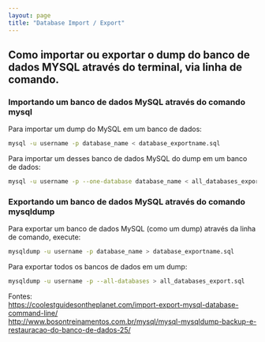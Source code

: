 ```yaml
---
layout: page
title: "Database Import / Export"
---
```


## Como importar ou exportar o dump do banco de dados MYSQL através do terminal, via linha de comando.

### Importando um banco de dados MySQL através do comando mysql

Para importar um dump do MySQL em um banco de dados:

```bash
mysql -u username -p database_name < database_exportname.sql
```

Para importar um desses banco de dados MySQL do dump em um banco de dados:

```bash
mysql -u username -p --one-database database_name < all_databases_export.sql
```

### Exportando um banco de dados MySQL através do comando mysqldump

Para exportar um banco de dados MySQL (como um dump) através da linha de comando, execute:

```bash
mysqldump -u username -p database_name > database_exportname.sql
```

Para exportar todos os bancos de dados em um dump:

```bash
mysqldump -u username -p --all-databases > all_databases_export.sql
```

Fontes:  
<https://coolestguidesontheplanet.com/import-export-mysql-database-command-line/>  
<http://www.bosontreinamentos.com.br/mysql/mysql-mysqldump-backup-e-restauracao-do-banco-de-dados-25/>